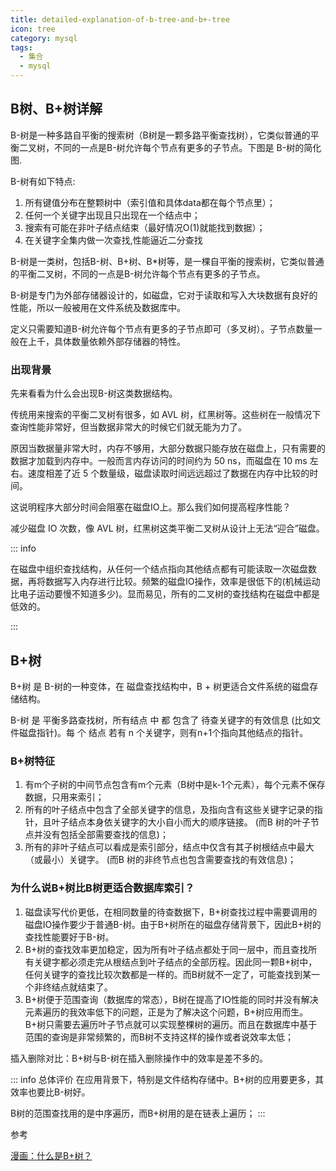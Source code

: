 ```yaml
---
title: detailed-explanation-of-b-tree-and-b+-tree
icon: tree
category: mysql
tags:
  - 集合
  - mysql
---
```


## B树、B+树详解

B-树是一种多路自平衡的搜索树（B树是一颗多路平衡查找树），它类似普通的平衡二叉树，不同的一点是B-树允许每个节点有更多的子节点。下图是 B-树的简化图.

[](./img/b树.png)

B-树有如下特点:

1. 所有键值分布在整颗树中（索引值和具体data都在每个节点里）；
2. 任何一个关键字出现且只出现在一个结点中；
3. 搜索有可能在非叶子结点结束（最好情况O(1)就能找到数据）；
4. 在关键字全集内做一次查找,性能逼近二分查找

B-树是一类树，包括B-树、B+树、B*树等，是一棵自平衡的搜索树，它类似普通的平衡二叉树，不同的一点是B-树允许每个节点有更多的子节点。

B-树是专门为外部存储器设计的，如磁盘，它对于读取和写入大块数据有良好的性能，所以一般被用在文件系统及数据库中。

定义只需要知道B-树允许每个节点有更多的子节点即可（多叉树）。子节点数量一般在上千，具体数量依赖外部存储器的特性。

### 出现背景

先来看看为什么会出现B-树这类数据结构。

传统用来搜索的平衡二叉树有很多，如 AVL 树，红黑树等。这些树在一般情况下查询性能非常好，但当数据非常大的时候它们就无能为力了。

原因当数据量非常大时，内存不够用，大部分数据只能存放在磁盘上，只有需要的数据才加载到内存中。一般而言内存访问的时间约为 50 ns，而磁盘在 10 ms 左右。速度相差了近 5 个数量级，磁盘读取时间远远超过了数据在内存中比较的时间。

这说明程序大部分时间会阻塞在磁盘IO上。那么我们如何提高程序性能？

减少磁盘 IO 次数，像 AVL 树，红黑树这类平衡二叉树从设计上无法“迎合”磁盘。

::: info 

在磁盘中组织查找结构，从任何一个结点指向其他结点都有可能读取一次磁盘数据，再将数据写入内存进行比较。频繁的磁盘IO操作，效率是很低下的(机械运动比电子运动要慢不知道多少)。显而易见，所有的二叉树的查找结构在磁盘中都是低效的。

:::

## B+树

B+树 是 B-树的一种变体，在 磁盘查找结构中，B + 树更适合文件系统的磁盘存储结构。

B-树 是 平衡多路查找树，所有结点 中 都 包含了 待查关键字的有效信息 (比如文件磁盘指针)。每 个 结点 若有 n 个关键字，则有n+1个指向其他结点的指针。

### B+树特征

1. 有m个子树的中间节点包含有m个元素（B树中是k-1个元素），每个元素不保存数据，只用来索引；
2. 所有的叶子结点中包含了全部关键字的信息，及指向含有这些关键字记录的指针，且叶子结点本身依关键字的大小自小而大的顺序链接。 (而B 树的叶子节点并没有包括全部需要查找的信息)；
3. 所有的非叶子结点可以看成是索引部分，结点中仅含有其子树根结点中最大（或最小）关键字。 (而B 树的非终节点也包含需要查找的有效信息)；

### 为什么说B+树比B树更适合数据库索引？

1. 磁盘读写代价更低，在相同数量的待查数据下，B+树查找过程中需要调用的磁盘IO操作要少于普通B-树。由于B+树所在的磁盘存储背景下，因此B+树的查找性能要好于B-树。
2. B+树的查找效率更加稳定，因为所有叶子结点都处于同一层中，而且查找所有关键字都必须走完从根结点到叶子结点的全部历程。因此同一颗B+树中，任何关键字的查找比较次数都是一样的。而B树就不一定了，可能查找到某一个非终结点就结束了。
3. B+树便于范围查询（数据库的常态），B树在提高了IO性能的同时并没有解决元素遍历的我效率低下的问题，正是为了解决这个问题，B+树应用而生。B+树只需要去遍历叶子节点就可以实现整棵树的遍历。而且在数据库中基于范围的查询是非常频繁的，而B树不支持这样的操作或者说效率太低；

插入删除对比：B+树与B-树在插入删除操作中的效率是差不多的。

::: info 总体评价
在应用背景下，特别是文件结构存储中。B+树的应用要更多，其效率也要比B-树好。

B树的范围查找用的是中序遍历，而B+树用的是在链表上遍历；
:::

参考

[漫画：什么是B+树？](https://zhuanlan.zhihu.com/p/54102723)

